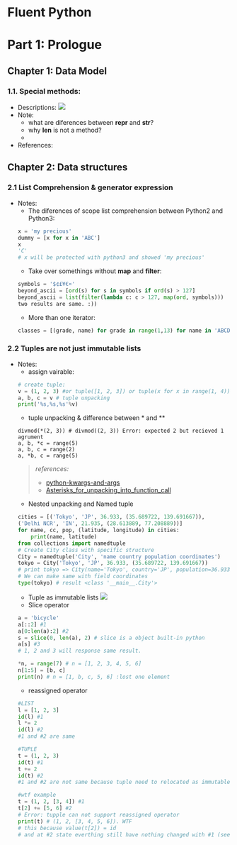Fluent Python
===
# Part 1: Prologue
## Chapter 1: Data Model
### 1.1. Special methods:
* Descriptions:
![](https://i.imgur.com/eCxvumX.png)
* Note:
    - what are diferences between __repr__ and __str__?
    - why __len__ is not a method?
    - 
* References:
## Chapter 2: Data structures
### 2.1 List Comprehension & generator expression
* Notes:
    - The diferences of scope list comprehension between Python2 and Python3:
    ```python
    x = 'my precious'
    dummy = [x for x in 'ABC']
    x
    'C'
    # x will be protected with python3 and showed 'my precious'
    ```
    - Take over somethings without **map** and **filter**:
    ```python
    symbols = '$¢£¥€¤'
    beyond_ascii = [ord(s) for s in symbols if ord(s) > 127]
    beyond_ascii = list(filter(lambda c: c > 127, map(ord, symbols)))
    two results are same. :))
    ```
    - More than one iterator:
    ```python
    classes = [(grade, name) for grade in range(1,13) for name in 'ABCD']
    ```
### 2.2 Tuples are not just immutable lists
* Notes:
    - assign vairable:
    ```python
    # create tuple:
    v = (1, 2, 3) #or tuple([1, 2, 3]) or tuple(x for x in range(1, 4))
    a, b, c = v # tuple unpacking
    print('%s,%s,%s'%v)
    ```
    - tuple unpacking & difference between * and **
    ```
    divmod(*(2, 3)) # divmod((2, 3)) Error: expected 2 but recieved 1 agrument
    a, b, *c = range(5)
    a, b, c = range(2)
    a, *b, c = range(5)
    ```
    > *references:*
    >    * [python-kwargs-and-args](https://realpython.com/python-kwargs-and-args/)
    >   * [Asterisks_for_unpacking_into_function_call](https://treyhunner.com/2018/10/asterisks-in-python-what-they-are-and-how-to-use-them/#Asterisks_for_unpacking_into_function_call)
    > 
    - Nested unpacking and Named tuple
    ```python
    cities = [('Tokyo', 'JP', 36.933, (35.689722, 139.691667)),
    ('Delhi NCR', 'IN', 21.935, (28.613889, 77.208889))]
    for name, cc, pop, (latitude, longitude) in cities:
        print(name, latitude)
    from collections import namedtuple
    # Create City class with specific structure
    City = namedtuple('City', 'name country population coordinates')
    tokyo = City('Tokyo', 'JP', 36.933, (35.689722, 139.691667))
    # print tokyo => City(name='Tokyo', country='JP', population=36.933, coordinates=(35.689722, 139.691667))
    # We can make same with field coordinates
    type(tokyo) # result <class '__main__.City'>
    ```
    - Tuple as immutable lists
    ![](https://i.imgur.com/Fy4Wsld.png)
    - Slice operator
    ```python
    a = 'bicycle'
    a[::2] #1
    a[0:len(a):2] #2
    s = slice(0, len(a), 2) # slice is a object built-in python
    a[s] #3
    # 1, 2 and 3 will response same result.
    
    *n, = range(7) # n = [1, 2, 3, 4, 5, 6]
    n[1:5] = [b, c]
    print(n) # n = [1, b, c, 5, 6] :lost one element
    ```
    - reassigned operator
    ```python
    #LIST
    l = [1, 2, 3]
    id(l) #1 
    l *= 2
    id(l) #2
    #1 and #2 are same
    
    #TUPLE
    t = (1, 2, 3)
    id(t) #1
    t += 2
    id(t) #2
    #1 and #2 are not same because tuple need to relocated as immutable object
    
    #wtf example
    t = (1, 2, [3, 4]) #1
    t[2] += [5, 6] #2
    # Error: tupple can not support reassigned operator
    print(t) # (1, 2, [3, 4, 5, 6]). WTF
    # this because value(t[2]) = id 
    # and at #2 state everthing still have nothing changed with #1 (see LIST example above). But Python always catch it as semantics concept with tuple. :))
    ```
    